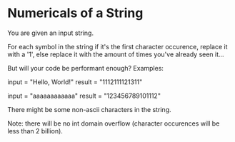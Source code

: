 # Numericals of a String

You are given an input string.

For each symbol in the string if it's the first character occurence, replace it with a '1', else replace it with the amount of times you've already seen it...

But will your code be performant enough?
Examples:

input   =  "Hello, World!"
result  =  "1112111121311"

input   =  "aaaaaaaaaaaa"
result  =  "123456789101112"

There might be some non-ascii characters in the string.

Note: there will be no int domain overflow (character occurences will be less than 2 billion).

